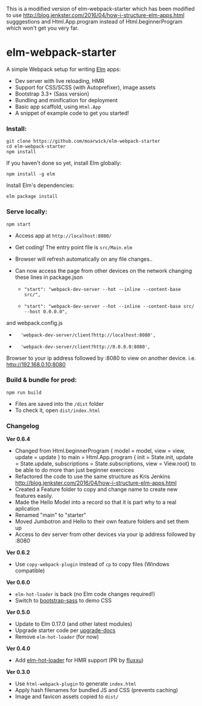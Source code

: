 This is a modified version of elm-webpack-starter which has been modified to use http://blog.jenkster.com/2016/04/how-i-structure-elm-apps.html sugggestions and 
   Html.App.program instead of Html.beginnerProgram which won't get you very far.
# elm-webpack-starter

A simple Webpack setup for writing [Elm](http://elm-lang.org/) apps:

* Dev server with live reloading, HMR
* Support for CSS/SCSS (with Autoprefixer), image assets
* Bootstrap 3.3+ (Sass version)
* Bundling and minification for deployment
* Basic app scaffold, using `Html.App`
* A snippet of example code to get you started!


### Install:
```
git clone https://github.com/moarwick/elm-webpack-starter
cd elm-webpack-starter
npm install
```

If you haven't done so yet, install Elm globally:
```
npm install -g elm
```

Install Elm's dependencies:
```
elm package install
```

### Serve locally:
```
npm start
```
* Access app at `http://localhost:8080/`
* Get coding! The entry point file is `src/Main.elm`
* Browser will refresh automatically on any file changes..

* Can now access the page from other devices on the network changing these lines
 in package.json
    -     "start": "webpack-dev-server --hot --inline --content-base src/",
    +     "start": "webpack-dev-server --hot --inline --content-base src/ --host 0.0.0.0",
and webpack.config.js 
 -       'webpack-dev-server/client?http://localhost:8080',
 +       'webpack-dev-server/client?http://0.0.0.0:8080',

 Browser to your ip address followed by :8080 to view on another device.
 i.e. http://192.168.0.10:8080

### Build & bundle for prod:
```
npm run build
```

* Files are saved into the `/dist` folder
* To check it, open `dist/index.html`


### Changelog
**Ver 0.6.4**
* Changed from  Html.beginnerProgram { model = model, view = view, update = update } to main =
    Html.App.program { init = State.init, update = State.update, subscriptions = State.subscriptions, view = View.root} to be able to do more than just beginner exercices 
* Refactored the code to use the same structure as Kris Jenkins http://blog.jenkster.com/2016/04/how-i-structure-elm-apps.html
* Created a Feature folder to copy and change name to create new features easily.
* Made the Hello Model into a record so that it is part why to a real aplication
* Renamed "main" to "starter"
* Moved Jumbotron and Hello to their own feature folders and set them up
* Access to dev server from other devices via your ip address followed by :8080


**Ver 0.6.2**
* Use `copy-webpack-plugin` instead of `cp` to copy files (Windows compatible)

**Ver 0.6.0**
* `elm-hot-loader` is back (no Elm code changes required!)
* Switch to [bootstrap-sass](https://www.npmjs.com/package/bootstrap-sass) to demo CSS

**Ver 0.5.0**
* Update to Elm 0.17.0 (and other latest modules)
* Upgrade starter code per [upgrade-docs](https://github.com/elm-lang/elm-platform/blob/master/upgrade-docs/0.17.md)
* Remove `elm-hot-loader` (for now)

**Ver 0.4.0**
* Add [elm-hot-loader](https://github.com/fluxxu/elm-hot-loader) for HMR support (PR by [fluxxu](https://github.com/fluxxu))

**Ver 0.3.0**
* Use `html-webpack-plugin` to generate `index.html`
* Apply hash filenames for bundled JS and CSS (prevents caching)
* Image and favicon assets copied to `dist/`
